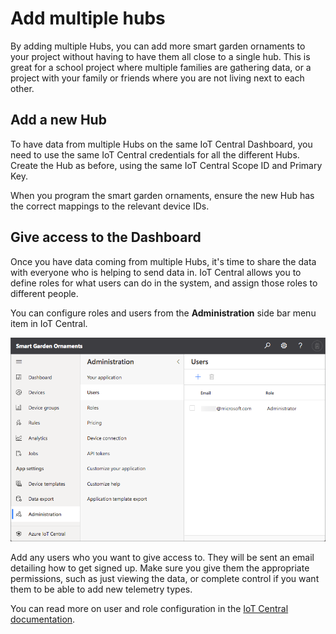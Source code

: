 # Add multiple hubs

By adding multiple Hubs, you can add more smart garden ornaments to your project without having to have them all close to a single hub. This is great for a school project where multiple families are gathering data, or a project with your family or friends where you are not living next to each other.

## Add a new Hub

To have data from multiple Hubs on the same IoT Central Dashboard, you need to use the same IoT Central credentials for all the different Hubs. Create the Hub as before, using the same IoT Central Scope ID and Primary Key.

When you program the smart garden ornaments, ensure the new Hub has the correct mappings to the relevant device IDs.

## Give access to the Dashboard

Once you have data coming from multiple Hubs, it's time to share the data with everyone who is helping to send data in. IoT Central allows you to define roles for what users can do in the system, and assign those roles to different people.

You can configure roles and users from the **Administration** side bar menu item in IoT Central.

![The users administration page](../images/iot-central-administration-users.png)

Add any users who you want to give access to. They will be sent an email detailing how to get signed up. Make sure you give them the appropriate permissions, such as just viewing the data, or complete control if you want them to be able to add new telemetry types.

You can read more on user and role configuration in the [IoT Central documentation](https://docs.microsoft.com/azure/iot-central/core/howto-manage-users-roles?WT.mc_id=julyot-github-jabenn).
